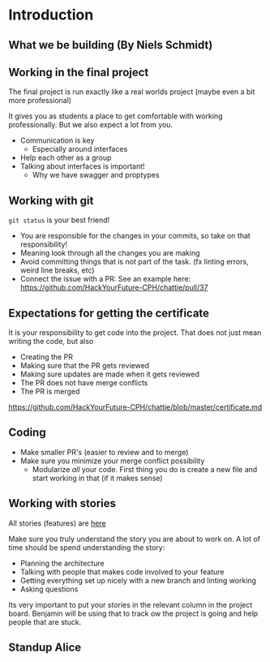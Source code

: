 # Introduction

## What we be building (By Niels Schmidt)

## Working in the final project

The final project is run exactly like a real worlds project (maybe even a bit more professional)

It gives you as students a place to get comfortable with working professionally. But we also expect a lot from you.

- Communication is key
  - Especially around interfaces
- Help each other as a group
- Talking about interfaces is important!
  - Why we have swagger and proptypes

## Working with git

`git status` is your best friend!

- You are responsible for the changes in your commits, so take on that responsibility!
- Meaning look through all the changes you are making
- Avoid committing things that is not part of the task. (fx linting errors, weird line breaks, etc)
- Connect the issue with a PR: See an example here: https://github.com/HackYourFuture-CPH/chattie/pull/37

## Expectations for getting the certificate

It is your responsibility to get code into the project. That does not just mean writing the code, but also

- Creating the PR
- Making sure that the PR gets reviewed
- Making sure updates are made when it gets reviewed
- The PR does not have merge conflicts
- The PR is merged

https://github.com/HackYourFuture-CPH/chattie/blob/master/certificate.md

## Coding

- Make smaller PR's (easier to review and to merge)
- Make sure you minimize your merge conflict possibility
  - Modularize _all_ your code. First thing you do is create a new file and start working in that (if it makes sense)

## Working with stories

All stories (features) are [here](https://github.com/HackYourFuture-CPH/chattie/projects/1)

Make sure you truly understand the story you are about to work on. A lot of time should be spend understanding the story:

- Planning the architecture
- Talking with people that makes code involved to your feature
- Getting everything set up nicely with a new branch and linting working
- Asking questions

Its very important to put your stories in the relevant column in the project board. Benjamin will be using that to track ow the project is going and help people that are stuck.

## Standup Alice
